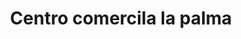 ---
title: "Centro comercila la palma"
url: /lecheria/centro-comercila-la-palma/
shop: centro comercial
---
